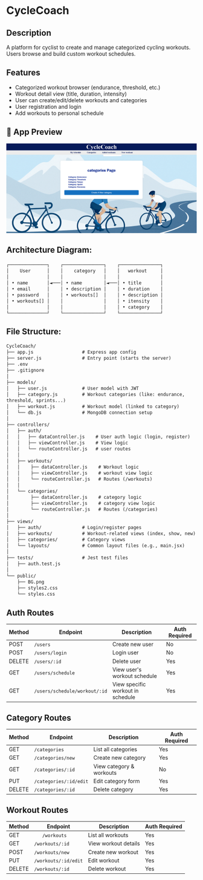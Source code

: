 # CycleCoach


## Description
A platform for cyclist to create and manage categorized cycling workouts. Users browse and build custom workout schedules.


## Features
- Categorized workout browser (endurance, threshold, etc.)
- Workout detail view (title, duration, intensity)
- User can create/edit/delete workouts and categories
- User registration and login
- Add workouts to personal schedule

## 🎯 App Preview
![Categories page](public/Categories.png)

## Architecture Diagram:
```
┌──────────────┐    ┌───────────────┐    ┌───────────────┐
│    User      │    │    category   │    │   workout     │
│              │    │               │    │               │
│ • name       │◄───│ • name        │◄───│ • title       │
│ • email      │    │ • description │    │ • duration    │
│ • password   │    │ • workouts[]  │    │ • description │
│ • workouts[] │    │               │    │ • itensity    │
│              │    │               │    │ • category    │
└──────────────┘    └───────────────┘    └───────────────┘
```

## File Structure:
```
CycleCoach/
├── app.js                  # Express app config
├── server.js               # Entry point (starts the server)
├── .env
├── .gitignore
│
├── models/
│   ├── user.js             # User model with JWT
│   ├── category.js         # Workout categories (like: endurance, threshold, sprints...)
│   ├── workout.js          # Workout model (linked to category)
│   └── db.js               # MongoDB connection setup
│
├── controllers/
│   ├── auth/
│   │   ├── dataController.js    # User auth logic (login, register)
│   │   ├── viewController.js    # View logic
│   │   └── routeController.js   # user routes
│   │
│   ├── workouts/
│   │    ├── dataController.js    # Workout logic
│   │    ├── viewController.js    # workout view logic
│   │    └── routeController.js   # Routes (/workouts)
│   │
│   └── categories/
│        ├── dataController.js    # category logic
│        ├── viewController.js    # category view logic
│        └── routeController.js   # Routes (/categories)
│
├── views/
│   ├── auth/               # Login/register pages
│   ├── workouts/           # Workout-related views (index, show, new)
│   ├── categories/         # Category views
│   └── layouts/            # Common layout files (e.g., main.jsx)
│
├── tests/                  # Jest test files
│   ├── auth.test.js
│
└── public/
    ├── BG.png   
    ├── styles2.css             
    └── styles.css
```

## Auth Routes
| Method | Endpoint | Description | Auth Required |
|--------|----------|-------------|---------------|
| POST | `/users` | Create new user | No |
| POST | `/users/login` | Login user | No |
| DELETE | `/users/:id` | Delete user | Yes |
| GET | `/users/schedule` | 	View user's workout schedule | Yes |
| GET | `/users/schedule/workout/:id` | 	View specific workout in schedule | Yes |


## Category Routes
| Method | Endpoint | Description | Auth Required |
|--------|----------|-------------|---------------|
| GET | `/categories` | List all categories | Yes |
| GET | `/categories/new` | Create new category | Yes |
| GET | `/categories/:id` | View category & workouts | No |
| PUT | `/categories/:id/edit` | Edit category form | Yes |
| DELETE | `/categories/:id` | Delete category | Yes |

## Workout Routes
| Method | Endpoint | Description | Auth Required |
|--------|----------|-------------|---------------|
| GET | `	/workouts` | List all workouts | Yes |
| GET | `/workouts/:id` | View workout details | Yes |
| POST | `/workouts/new` | Create new workout | Yes |
| PUT | `/workouts/:id/edit` | Edit workout | Yes |
| DELETE | `/workouts/:id` | 	Delete workout | Yes |
